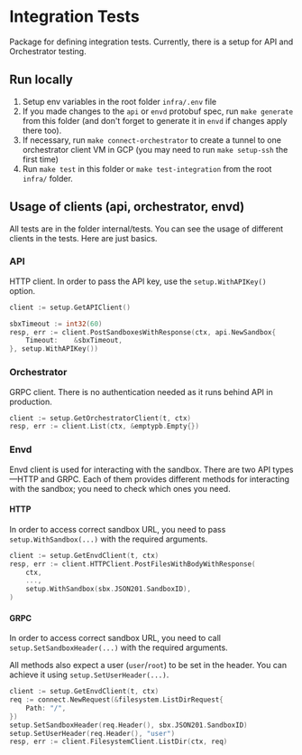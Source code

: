 # Integration Tests

Package for defining integration tests. Currently, there is a setup for API and Orchestrator testing.

## Run locally

1. Setup env variables in the root folder `infra/.env` file
2. If you made changes to the `api` or `envd` protobuf spec, run `make generate` from this folder (and don't forget to generate it in `envd` if changes apply there too).
3. If necessary, run `make connect-orchestrator` to create a tunnel to one orchestrator client VM in GCP (you may need to run `make setup-ssh` the first time)
4. Run `make test` in this folder or `make test-integration` from the root `infra/` folder.

## Usage of clients (api, orchestrator, envd)

All tests are in the folder internal/tests. You can see the usage of different clients in the tests. Here are just basics.

### API

HTTP client. In order to pass the API key, use the `setup.WithAPIKey()` option.

```go
client := setup.GetAPIClient()

sbxTimeout := int32(60)
resp, err := client.PostSandboxesWithResponse(ctx, api.NewSandbox{
    Timeout:    &sbxTimeout,
}, setup.WithAPIKey())
```

### Orchestrator

GRPC client. There is no authentication needed as it runs behind API in production.

```go
client := setup.GetOrchestratorClient(t, ctx)
resp, err := client.List(ctx, &emptypb.Empty{})
```

### Envd

Envd client is used for interacting with the sandbox.
There are two API types—HTTP and GRPC.
Each of them provides different methods for interacting with the sandbox; you need to check which ones you need.

#### HTTP

In order to access correct sandbox URL, you need to pass `setup.WithSandbox(...)` with the required arguments.

```go
client := setup.GetEnvdClient(t, ctx)
resp, err := client.HTTPClient.PostFilesWithBodyWithResponse(
    ctx,
    ...,
    setup.WithSandbox(sbx.JSON201.SandboxID),
)
```

#### GRPC

In order to access correct sandbox URL, you need to call `setup.SetSandboxHeader(...)` with the required arguments.

All methods also expect a user (`user`/`root`) to be set in the header.
You can achieve it using `setup.SetUserHeader(...)`.

```go
client := setup.GetEnvdClient(t, ctx)
req := connect.NewRequest(&filesystem.ListDirRequest{
    Path: "/",
})
setup.SetSandboxHeader(req.Header(), sbx.JSON201.SandboxID)
setup.SetUserHeader(req.Header(), "user")
resp, err := client.FilesystemClient.ListDir(ctx, req)
```
